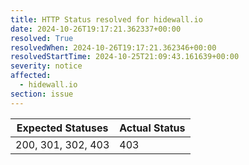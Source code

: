 ```yaml
---
title: HTTP Status resolved for hidewall.io
date: 2024-10-26T19:17:21.362337+00:00
resolved: True
resolvedWhen: 2024-10-26T19:17:21.362346+00:00
resolvedStartTime: 2024-10-25T21:09:43.161639+00:00
severity: notice
affected:
  - hidewall.io
section: issue
---
```


| Expected Statuses | Actual Status  |
|-------------------|----------------|
| 200, 301, 302, 403 | 403 |
